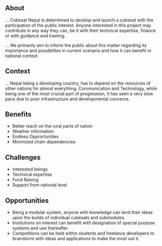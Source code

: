 ## About
... Cubesat Nepal is determined to develop and launch a cubesat with the participation of the public interest. Anyone interested in this project may contribute in any way they can, be it with their technical expertise, finance or with guidance and training.

... We primarily aim to inform the public about this matter regarding its importance and possibilites in current scenario and how it can benefit in national context. 

## Context
... Nepal being a developing country, has to depend on the resources of other nations for almost everything. Communication and Technology, while being one of the most crucial part of progression, it has seen a very slow pace due to poor infrastructure and developmental concerns. 

## Benefits
- Better reach on the rural parts of nation 
- Weather information
- Endless Opprortunities
- Minimized chain dependencies

## Challenges
- Interested beings
- Technical expertise
- Fund Raising
- Support from national level

## Opportunities
- Being a modular system, anyone with knowledge can lend their ideas upon the builds of individual cubesats and submodules.
- Institutions on interest can benefit with designation of special purpose systems and use thereafter.
- Competitions can be held within students and freelance developers to brainstorm with ideas and applications to make the most out it.
